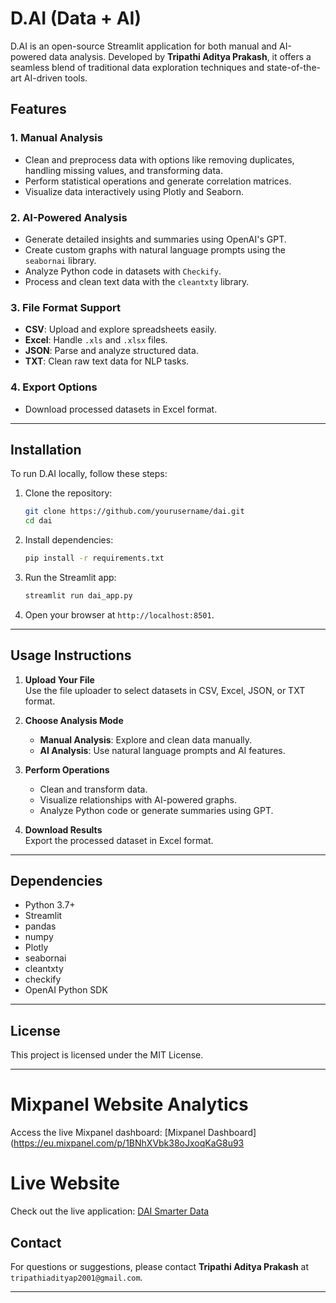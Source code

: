 # D.AI (Data + AI)

D.AI is an open-source Streamlit application for both manual and AI-powered data analysis. Developed by **Tripathi Aditya Prakash**, it offers a seamless blend of traditional data exploration techniques and state-of-the-art AI-driven tools.

## Features

### 1. Manual Analysis
- Clean and preprocess data with options like removing duplicates, handling missing values, and transforming data.
- Perform statistical operations and generate correlation matrices.
- Visualize data interactively using Plotly and Seaborn.

### 2. AI-Powered Analysis
- Generate detailed insights and summaries using OpenAI's GPT.
- Create custom graphs with natural language prompts using the `seabornai` library.
- Analyze Python code in datasets with `Checkify`.
- Process and clean text data with the `cleantxty` library.

### 3. File Format Support
- **CSV**: Upload and explore spreadsheets easily.
- **Excel**: Handle `.xls` and `.xlsx` files.
- **JSON**: Parse and analyze structured data.
- **TXT**: Clean raw text data for NLP tasks.

### 4. Export Options
- Download processed datasets in Excel format.

---

## Installation

To run D.AI locally, follow these steps:

1. Clone the repository:
   ```bash
   git clone https://github.com/yourusername/dai.git
   cd dai
   ```

2. Install dependencies:
   ```bash
   pip install -r requirements.txt
   ```

3. Run the Streamlit app:
   ```bash
   streamlit run dai_app.py
   ```

4. Open your browser at `http://localhost:8501`.

---

## Usage Instructions

1. **Upload Your File**  
   Use the file uploader to select datasets in CSV, Excel, JSON, or TXT format.

2. **Choose Analysis Mode**  
   - **Manual Analysis**: Explore and clean data manually.  
   - **AI Analysis**: Use natural language prompts and AI features.

3. **Perform Operations**  
   - Clean and transform data.  
   - Visualize relationships with AI-powered graphs.  
   - Analyze Python code or generate summaries using GPT.

4. **Download Results**  
   Export the processed dataset in Excel format.

---

## Dependencies

- Python 3.7+
- Streamlit
- pandas
- numpy
- Plotly
- seabornai
- cleantxty
- checkify
- OpenAI Python SDK

---

## License

This project is licensed under the MIT License.

---

# Mixpanel Website Analytics

Access the live Mixpanel dashboard: [Mixpanel Dashboard](https://eu.mixpanel.com/p/1BNhXVbk38oJxoqKaG8u93


# Live Website

Check out the live application: [DAI Smarter Data](https://daismarterdata.streamlit.app/)


## Contact

For questions or suggestions, please contact **Tripathi Aditya Prakash** at `tripathiadityap2001@gmail.com`.

---
